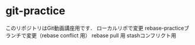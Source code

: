 # git-practice
このリポジトリはGit動画講座用です．
ローカルリポで変更
rebase-practiceブランチで変更（rebase conflict 用）
rebase pull 用
stashコンフリクト用
